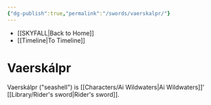 ```yaml
---
{"dg-publish":true,"permalink":"/swords/vaerskalpr/"}
---
```


- [[SKYFALL\|Back to Home]]
- [[Timeline\|To Timeline]]

# Vaerskálpr
Vaerskálpr ("seashell") is [[Characters/Ai Wildwaters\|Ai Wildwaters]]' [[Library/Rider's sword\|Rider's sword]].
